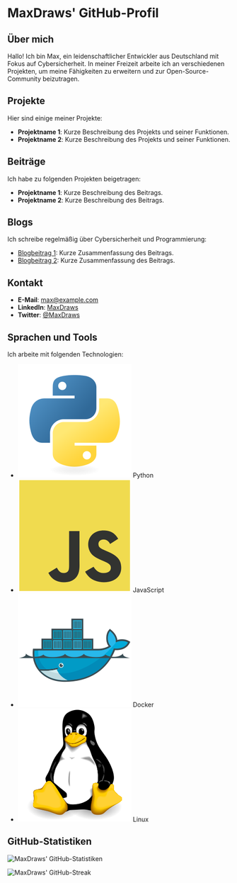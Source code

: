 # MaxDraws' GitHub-Profil

## Über mich

Hallo! Ich bin Max, ein leidenschaftlicher Entwickler aus Deutschland mit Fokus auf Cybersicherheit. In meiner Freizeit arbeite ich an verschiedenen Projekten, um meine Fähigkeiten zu erweitern und zur Open-Source-Community beizutragen.

## Projekte

Hier sind einige meiner Projekte:

- **Projektname 1**: Kurze Beschreibung des Projekts und seiner Funktionen.
- **Projektname 2**: Kurze Beschreibung des Projekts und seiner Funktionen.

## Beiträge

Ich habe zu folgenden Projekten beigetragen:

- **Projektname 1**: Kurze Beschreibung des Beitrags.
- **Projektname 2**: Kurze Beschreibung des Beitrags.

## Blogs

Ich schreibe regelmäßig über Cybersicherheit und Programmierung:

- [Blogbeitrag 1](#): Kurze Zusammenfassung des Beitrags.
- [Blogbeitrag 2](#): Kurze Zusammenfassung des Beitrags.

## Kontakt

- **E-Mail**: max@example.com
- **LinkedIn**: [MaxDraws](https://www.linkedin.com/in/maxdraws)
- **Twitter**: [@MaxDraws](https://twitter.com/MaxDraws)

## Sprachen und Tools

Ich arbeite mit folgenden Technologien:

- ![Python](https://raw.githubusercontent.com/devicons/devicon/master/icons/python/python-original.svg) Python
- ![JavaScript](https://raw.githubusercontent.com/devicons/devicon/master/icons/javascript/javascript-original.svg) JavaScript
- ![Docker](https://raw.githubusercontent.com/devicons/devicon/master/icons/docker/docker-original.svg) Docker
- ![Linux](https://raw.githubusercontent.com/devicons/devicon/master/icons/linux/linux-original.svg) Linux

## GitHub-Statistiken

![MaxDraws' GitHub-Statistiken](https://github-readme-stats.vercel.app/api?username=MaxDraws&show_icons=true&locale=de-DE)

![MaxDraws' GitHub-Streak](https://github-readme-streak-stats.herokuapp.com/?user=MaxDraws)

